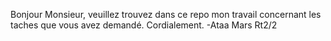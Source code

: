 Bonjour Monsieur,
veuillez trouvez dans ce repo mon travail concernant les taches que vous avez demandé.
Cordialement.
-Ataa Mars Rt2/2
